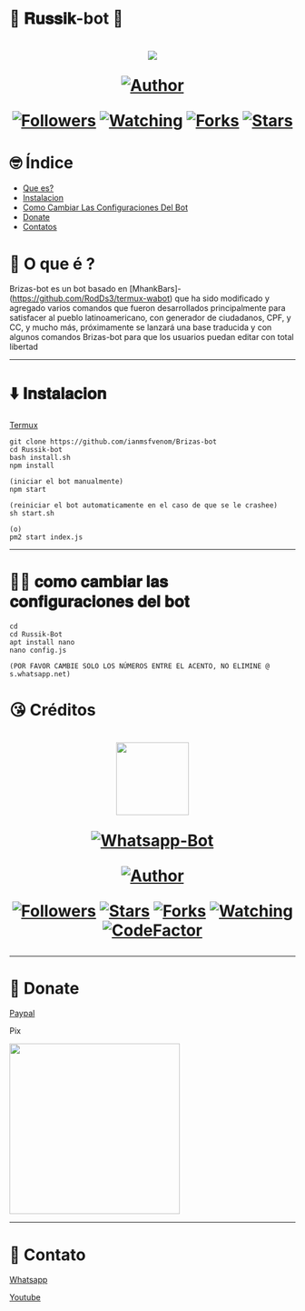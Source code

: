 # 🤖 𝐑𝐮𝐬𝐬𝐢𝐤-bot 🤖
<h1 align="center">
    <p>
        <img src= "https://i.imgur.com/sm6LGkk.gif">
    </p>
    <p>
        <a href="https://github.com/ianmsfvenom"><img title="Author"    src="https://img.shields.io/badge/Author-D$3-purple.svg?style=for-the-badge&logo=github"></a>
    </p>
    <p>
        <a href="https://github.com/ianmsfvenom/followers"><img title="Followers" src="https://img.shields.io/github/followers/ianmsfvenom?color=blue&style=flat-square"></a>
        <a href="https://github.com/RodDs3/termux-wabot/watchers"><img title="Watching" src="https://img.shields.io/github/watchers/RodDs3/termux-wabot?label=Watchers&color=blue&style=flat-square"></a>
        <a href="https://github.com/RodDs3/termux-wabot/network/members"><img title="Forks" src="https://img.shields.io/github/forks/RodDs3/termux-wabot?color=blue&style=flat-square"></a>
        <a href="https://github.com/RodDs3/termux-wabot/stargazers/"><img title="Stars" src="https://img.shields.io/github/stars/RodDs3/termux-wabot?color=blue&style=flat-square"></a>
    </p>
</h1>

# 🤓 Índice
- [Que es?](#🤔-O-que-é-?)
- [Instalacion](#⬇️-Instalacion)
- [Como Cambiar Las Configuraciones Del Bot](#🙋‍♂️-Como-Cambiar-Las-Configuraciones-Del-Bot)
- [Donate](#Donate)
- [Contatos](#Contacto)

# 🤔 O que é ?

Brizas-bot es un bot basado en [MhankBars]-(https://github.com/RodDs3/termux-wabot) que ha sido modificado y agregado varios comandos que fueron desarrollados principalmente para satisfacer al pueblo latinoamericano, con generador de ciudadanos, CPF, y CC, y mucho más, próximamente se lanzará una base traducida y con algunos comandos Brizas-bot para que los usuarios puedan editar con total libertad

---


# ⬇️ 𝐈𝐧𝐬𝐭𝐚𝐥𝐚𝐜𝐢𝐨𝐧

[Termux](https://play.google.com/store/apps/details?id=com.termux&hl=pt_BR&gl=US)

```
git clone https://github.com/ianmsfvenom/Brizas-bot
cd Russik-bot
bash install.sh
npm install

(iniciar el bot manualmente)
npm start

(reiniciar el bot automaticamente en el caso de que se le crashee)
sh start.sh

(o)
pm2 start index.js

```
---
# 🙋‍♂️ 𝐜𝐨𝐦𝐨 𝐜𝐚𝐦𝐛𝐢𝐚𝐫 𝐥𝐚𝐬 𝐜𝐨𝐧𝐟𝐢𝐠𝐮𝐫𝐚𝐜𝐢𝐨𝐧𝐞𝐬 𝐝𝐞𝐥 𝐛𝐨𝐭
```
cd
cd Russik-Bot
apt install nano
nano config.js

(POR FAVOR CAMBIE SOLO LOS NÚMEROS ENTRE EL ACENTO, NO ELIMINE @ s.whatsapp.net)
```
# 😘 Créditos

<h1>
    <p align="center">
    <img src="https://static.wikia.nocookie.net/kenja-no-mago/images/8/85/Sizilien_von_klode_1.jpg/revision/latest/top-crop/width/300/height/300?cb=20190417164406" width="128" height="128"/>
    </p>
    <p align="center">
    <a href="#"><img title="Whatsapp-Bot" src="https://img.shields.io/badge/Termux Whatsapp Bot-green?colorA=%23ff0000&colorB=%23017e40&style=for-the-badge"></a>
    </p>
    <p align="center">
    <a href="https://github.com/RodDs3"><img title="Author" src="https://img.shields.io/badge/Author-RodDs3-blue.svg?style=for-the-badge&logo=github"></a>
    </p>
    <p align="center">
    <a href="https://github.com/RodDs3/followers"><img title="Followers" src="https://img.shields.io/github/followers/RodDs3?color=blue&style=flat-square"></a>
    <a href="https://github.com/RodDs3/termux-wabot/stargazers/"><img title="Stars" src="https://img.shields.io/github/stars/RodDs3/termux-wabot?color=red&style=flat-square"></a>
    <a href="https://github.com/RodDs3/termux-wabot/network/members"><img title="Forks" src="https://img.shields.io/github/forks/RodDs3/termux-wabot?color=red&style=flat-square"></a>
    <a href="https://github.com/RodDs3/termux-wabot/watchers"><img title="Watching" src="https://img.shields.io/github/watchers/RodDs3/termux-wabot?label=Watchers&color=blue&style=flat-square"></a>
    <a href="https://www.codefactor.io/repository/github/RodDs3/termux-wabot"><img src="https://www.codefactor.io/repository/github/RodDs3/termux-wabot/badge" alt="CodeFactor" /></a>
    </p>
</h1>



---

# 🥺 Donate
[Paypal](https://www.paypal.com/donate/?hosted_button_id=QQ4MFP2AZV9TW)

Pix

<img src="https://i.imgur.com/891Ah3r.jpeg" width="300" >

---

# 🤝 Contato

[Whatsapp](wa.me/+5804167287924)

[Youtube](https://youtube.com/channel/UC0O9DnKkVVr34Nq4Tac7jOw)


